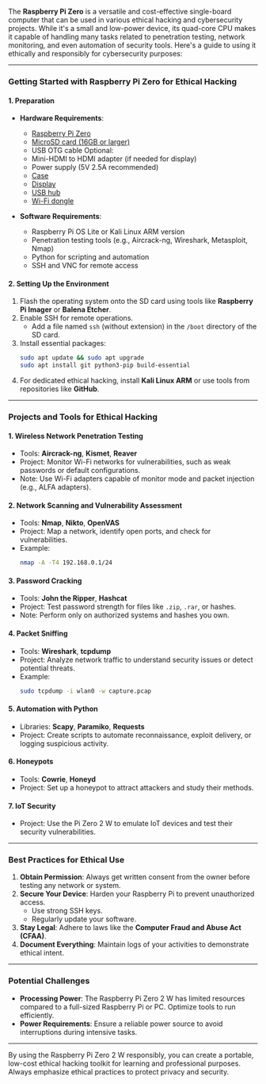 The **Raspberry Pi Zero** is a versatile and cost-effective single-board computer that can be used in various ethical hacking and cybersecurity projects. While it's a small and low-power device, its quad-core CPU makes it capable of handling many tasks related to penetration testing, network monitoring, and even automation of security tools. Here's a guide to using it ethically and responsibly for cybersecurity purposes:

---

### **Getting Started with Raspberry Pi Zero for Ethical Hacking**

#### **1. Preparation**
- **Hardware Requirements**:
  - [Raspberry Pi Zero](https://www.waveshare.com/product/raspberry-pi/boards-kits/raspberry-pi-zero-2-w-cat/raspberry-pi-zero-2-w.htm?sku=21039)
  - [MicroSD card (16GB or larger)](https://www.waveshare.com/product/raspberry-pi/boards-kits/raspberry-pi-zero-2-w-cat/raspberry-pi-sd-card.htm?sku=29009)
  - USB OTG cable
  Optional:
  - Mini-HDMI to HDMI adapter (if needed for display)
  - Power supply (5V 2.5A recommended)
  - [Case](https://www.waveshare.com/product/raspberry-pi/boards-kits/raspberry-pi-zero-2-w-cat/pi-zero-case-b.htm)
  - [Display](https://www.waveshare.com/product/raspberry-pi/boards-kits/raspberry-pi-zero-2-w-cat/2.13inch-e-paper-hat-plus.htm)
  - [USB hub](https://www.waveshare.com/product/raspberry-pi/boards-kits/raspberry-pi-zero-2-w-cat/usb-hub-hat.htm?___SID=U)
  - [Wi-Fi dongle](https://alfa-network.eu/awus036nha)

- **Software Requirements**:
  - Raspberry Pi OS Lite or Kali Linux ARM version
  - Penetration testing tools (e.g., Aircrack-ng, Wireshark, Metasploit, Nmap)
  - Python for scripting and automation
  - SSH and VNC for remote access

#### **2. Setting Up the Environment**
1. Flash the operating system onto the SD card using tools like **Raspberry Pi Imager** or **Balena Etcher**.
2. Enable SSH for remote operations.
   - Add a file named `ssh` (without extension) in the `/boot` directory of the SD card.
3. Install essential packages:
   ```bash
   sudo apt update && sudo apt upgrade
   sudo apt install git python3-pip build-essential
   ```
4. For dedicated ethical hacking, install **Kali Linux ARM** or use tools from repositories like **GitHub**.

---

### **Projects and Tools for Ethical Hacking**

#### **1. Wireless Network Penetration Testing**
- Tools: **Aircrack-ng**, **Kismet**, **Reaver**
- Project: Monitor Wi-Fi networks for vulnerabilities, such as weak passwords or default configurations.
- Note: Use Wi-Fi adapters capable of monitor mode and packet injection (e.g., ALFA adapters).

#### **2. Network Scanning and Vulnerability Assessment**
- Tools: **Nmap**, **Nikto**, **OpenVAS**
- Project: Map a network, identify open ports, and check for vulnerabilities.
- Example:
  ```bash
  nmap -A -T4 192.168.0.1/24
  ```

#### **3. Password Cracking**
- Tools: **John the Ripper**, **Hashcat**
- Project: Test password strength for files like `.zip`, `.rar`, or hashes.
- Note: Perform only on authorized systems and hashes you own.

#### **4. Packet Sniffing**
- Tools: **Wireshark**, **tcpdump**
- Project: Analyze network traffic to understand security issues or detect potential threats.
- Example:
  ```bash
  sudo tcpdump -i wlan0 -w capture.pcap
  ```

#### **5. Automation with Python**
- Libraries: **Scapy**, **Paramiko**, **Requests**
- Project: Create scripts to automate reconnaissance, exploit delivery, or logging suspicious activity.

#### **6. Honeypots**
- Tools: **Cowrie**, **Honeyd**
- Project: Set up a honeypot to attract attackers and study their methods.

#### **7. IoT Security**
- Project: Use the Pi Zero 2 W to emulate IoT devices and test their security vulnerabilities.

---

### **Best Practices for Ethical Use**
1. **Obtain Permission**: Always get written consent from the owner before testing any network or system.
2. **Secure Your Device**: Harden your Raspberry Pi to prevent unauthorized access.
   - Use strong SSH keys.
   - Regularly update your software.
3. **Stay Legal**: Adhere to laws like the **Computer Fraud and Abuse Act (CFAA)**.
4. **Document Everything**: Maintain logs of your activities to demonstrate ethical intent.

---

### **Potential Challenges**
- **Processing Power**: The Raspberry Pi Zero 2 W has limited resources compared to a full-sized Raspberry Pi or PC. Optimize tools to run efficiently.
- **Power Requirements**: Ensure a reliable power source to avoid interruptions during intensive tasks.

---

By using the Raspberry Pi Zero 2 W responsibly, you can create a portable, low-cost ethical hacking toolkit for learning and professional purposes. Always emphasize ethical practices to protect privacy and security.
